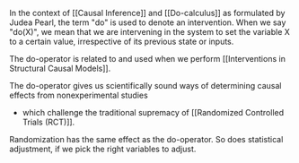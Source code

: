 In the context of [[Causal Inference]] and [[Do-calculus]] as formulated by Judea Pearl, the term "do" is used to denote an intervention. When we say "do(X)", we mean that we are intervening in the system to set the variable X to a certain value, irrespective of its previous state or inputs.

The do-operator is related to and used when we perform [[Interventions in Structural Causal Models]]. 


The do-operator gives us scientifically sound ways of determining causal effects from nonexperimental studies
- which challenge the traditional supremacy of [[Randomized Controlled Trials (RCT)]].


Randomization has the same effect as the do-operator. So does statistical adjustment, if we pick the right variables to adjust.